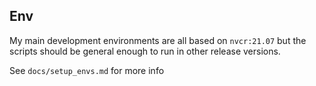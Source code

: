 ## Env
My main development environments are all based on `nvcr:21.07` but the scripts should be general enough to run in other release versions.

See `docs/setup_envs.md` for more info
